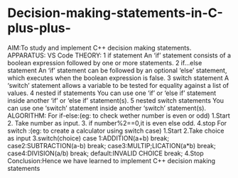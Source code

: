 # Decision-making-statements-in-C-plus-plus-
AIM:To study and implement C++ decision making statements.
APPARATUS: VS Code
THEORY:
1	if statement
An ‘if’ statement consists of a boolean expression followed by one or more statements.
2	if...else statement
An ‘if’ statement can be followed by an optional ‘else’ statement, which executes when the boolean expression is false.
3	switch statement
A ‘switch’ statement allows a variable to be tested for equality against a list of values.
4	nested if statements
You can use one ‘if’ or ‘else if’ statement inside another ‘if’ or ‘else if’ statement(s).
5	nested switch statements
You can use one ‘switch’ statement inside another ‘switch’ statement(s).
ALGORITHM:
For if-else:(eg: to check wether number is even or odd)
1.Start
2. Take number as input.
3. if number%2==0,it is even else odd.
4.stop
For switch :(eg: to create a calculator using switch case)
1.Start
2.Take choice as input
3.switch(choice)
  case 1:ADDITION(a+b)
        break;
  case2:SUBTRACTION(a-b)
         break;
  case3:MULTIP;LICATION(a*b)
         break;
  case4:DIVISION(a/b)
         break;
  default:INVALID CHOICE
         break;
  4.Stop
  Conclusion:Hence we have learned to implement C++ decision making statements
        
